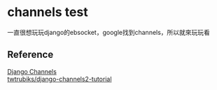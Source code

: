 # channels test

一直很想玩玩django的ebsocket，google找到channels，所以就來玩玩看


## Reference
[Django Channels](https://channels.readthedocs.io/en/latest/)  
[twtrubiks/django-channels2-tutorial](https://github.com/twtrubiks/django-channels2-tutorial)  
